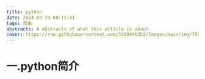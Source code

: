 ```yaml
---
title: python
date: 2024-03-19 00:11:31
tags: 爬虫
abstracts: A abstracts of what this article is about
cover: https://raw.githubusercontent.com/3309446352/Images/main/img/79399507_p0_square1200.jpg?token=ASFPQIH6CFM5ZQ2BGP4U2C3F7JJYE
---
```

# 一.python简介
